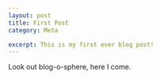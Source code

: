 ```yaml
---
layout: post
title: First Post
category: Meta

excerpt: This is my first ever blog post!
---
```


Look out blog-o-sphere, here I come.
